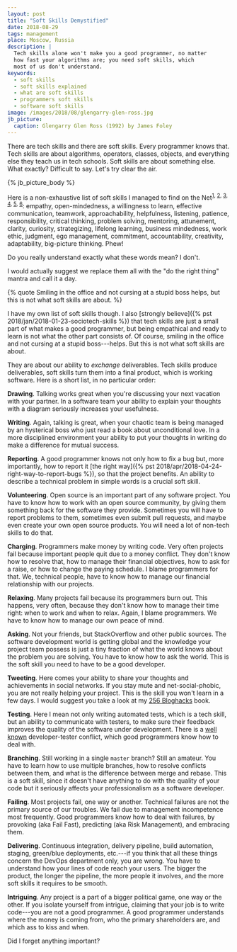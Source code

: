 ```yaml
---
layout: post
title: "Soft Skills Demystified"
date: 2018-08-29
tags: management
place: Moscow, Russia
description: |
  Tech skills alone won't make you a good programmer, no matter
  how fast your algorithms are; you need soft skills, which
  most of us don't understand.
keywords:
  - soft skills
  - soft skills explained
  - what are soft skills
  - programmers soft skills
  - software soft skills
image: /images/2018/08/glengarry-glen-ross.jpg
jb_picture:
  caption: Glengarry Glen Ross (1992) by James Foley
---
```


There are tech skills and there are soft skills. Every programmer knows that.
Tech skills are about algorithms, operators, classes, objects, and everything
else they teach us in tech schools. Soft skills are about something else.
What exactly? Difficult to say. Let's try clear the air.

<!--more-->

{% jb_picture_body %}

Here is a non-exhaustive list of soft skills I managed to find
on the Net<sup>[1](https://hackernoon.com/10-soft-skills-every-developer-needs-66f0cdcfd3f7),
[2](https://jaxenter.com/6-most-useful-soft-skills-for-software-developers-125286.html),
[3](https://blog.scottlogic.com/2018/01/13/soft-skills-for-software-developers.html),
[4](https://amzn.to/2wbSuZa),
[5](https://medium.freecodecamp.org/what-soft-skills-do-successful-developer-have-in-their-backpacks-e4b71e90329a),
[6](https://www.netguru.co/blog/9-soft-skills-every-web-developer-should-master)</sup>:
empathy, open-mindedness, a willingness to learn, effective communication,
teamwork, approachability, helpfulness, listening, patience, responsibility,
critical thinking, problem solving, mentoring, attunement, clarity, curiosity,
strategizing, lifelong learning, business mindedness, work ethic, judgment,
ego management, commitment,
accountability, creativity, adaptability, big-picture thinking. Phew!

Do you really understand exactly what these words mean? I don't.

I would actually suggest we replace them all with the "do the right thing"
mantra and call it a day.

{% quote Smiling in the office and not cursing at a stupid boss helps, but this is not what soft skills are about. %}

I have my own list of soft skills though. I also
[strongly believe]({% pst 2018/jan/2018-01-23-sociotech-skills %}) that tech skills
are just a small part of what makes a good programmer,
but being empathical and ready to learn is not what the other part consists of.
Of course, smiling in the office and not cursing at a stupid boss---helps.
But this is not what soft skills are about.

They are about our ability to _exchange_ deliverables. Tech skills produce
deliverables, soft skills turn them into a final product, which is working
software. Here is a short list, in no particular order:

**Drawing**.
Talking works great when you're discussing your next vacation with your partner.
In a software team your ability to explain your thoughts with a diagram
seriously increases your usefulness.

**Writing**.
Again, talking is great, when your chaotic team is being managed by
an hysterical boss who just read a book about unconditional love. In a more
disciplined environment your ability to put your thoughts in writing
do make a difference for mutual success.

**Reporting**.
A good programmer knows not only how to fix a bug but, more importantly, how
to report it [the right way]({% pst 2018/apr/2018-04-24-right-way-to-report-bugs %}),
so that the project benefits. An ability
to describe a technical problem in simple words is a crucial soft skill.

**Volunteering**.
Open source is an important part of any software project. You have to know
how to work with an open source community, by giving them something back
for the software they provide. Sometimes you will have to report problems
to them, sometimes even submit pull requests, and maybe even create
your own open source products. You will need a lot of non-tech skills to do that.

**Charging**.
Programmers make money by writing code. Very often projects fail because
important people quit due to a money conflict. They don't know how to resolve that,
how to manage their financial objectives, how to ask for a raise, or how to change
the paying schedule. I blame programmers for that. We, technical people,
have to know how to manage our financial relationship with our projects.

**Relaxing**.
Many projects fail because its programmers burn out. This happens, very often,
because they don't know how to manage their time right: when to work and
when to relax. Again, I blame programmers. We have to know how to manage our
own peace of mind.

**Asking**.
Not your friends, but StackOverflow and other public sources. The software
development world is getting global and the knowledge your project team
possess is just a tiny fraction of what the world knows about the problem
you are solving. You have to know how to ask the world. This is the soft skill
you need to have to be a good developer.

**Tweeting**.
Here comes your ability to share your thoughts and achievements in social
networks. If you stay mute and net-social-phobic, you are not really helping your
project. This is the skill you won't learn in a few days. I would suggest
you take a look at my [256 Bloghacks](/256-bloghacks.html) book.

**Testing**.
Here I mean not only writing automated tests, which is a tech skill, but
an ability to communicate with testers, to make sure their feedback
improves the quality of the software under development. There is a
[well known](https://www.sciencedirect.com/science/article/abs/pii/S0378720613000967)
developer-tester conflict, which good programmers know how to deal with.

**Branching**.
Still working in a single `master` branch? Still an amateur. You have to
learn how to use multiple branches, how to resolve conflicts between them,
and what is the difference between merge and rebase. This is a soft skill,
since it doesn't have anything to do with the quality of your code but it
seriously affects your professionalism as a software developer.

**Failing**.
Most projects fail, one way or another. Technical failures are not
the primary source of our troubles. We fail due to management incompetence
most frequently. Good programmers know how to deal with failures,
by provoking (aka Fail Fast), predicting (aka Risk Management), and
embracing them.

**Delivering**.
Continuous integration, delivery pipeline, build automation, staging,
green/blue deployments, etc.---if you think that all these things concern
the DevOps department only, you are wrong. You have to understand how your lines
of code reach your users. The bigger the product, the longer the pipeline,
the more people it involves, and the more soft skills it requires to be
smooth.

**Intriguing**.
Any project is a part of a bigger political game, one way or the other.
If you isolate yourself from intrigue, claiming that your job is to
write code---you are not a good programmer. A good programmer understands
where the money is coming from, who the primary shareholders are,
and which ass to kiss and when.

Did I forget anything important?



